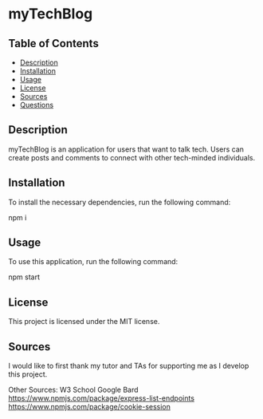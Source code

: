 # myTechBlog

## Table of Contents

* [Description](#description)
* [Installation](#installation)
* [Usage](#usage)
* [License](#license)
* [Sources](#sources)
* [Questions](#questions)


## Description

myTechBlog is an application for users that want to talk tech.  Users can create posts and comments to connect with other tech-minded individuals.


## Installation

To install the necessary dependencies, run the following command:

npm i 


## Usage

To use this application, run the following command:

npm start


## License

This project is licensed under the MIT license.


## Sources

I would like to first thank my tutor and TAs for supporting me as I develop this project.  

Other Sources:
W3 School
Google Bard
https://www.npmjs.com/package/express-list-endpoints
https://www.npmjs.com/package/cookie-session 


